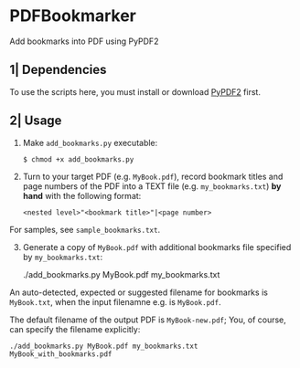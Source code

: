 PDFBookmarker
=============

Add bookmarks into PDF using PyPDF2

1| Dependencies
---------------

To use the scripts here, you must install or download [PyPDF2][] first.

2| Usage
--------

1)  Make `add_bookmarks.py` executable:

    ```$ chmod +x add_bookmarks.py```

2)  Turn to your target PDF (e.g. `MyBook.pdf`), record bookmark titles and page
    numbers of the PDF into a TEXT file (e.g. `my_bookmarks.txt`) **by hand** 
    with the following format:

    ```<nested level>"<bookmark title>"|<page number>```

For samples, see `sample_bookmarks.txt`.

3)  Generate a copy of `MyBook.pdf` with additional bookmarks file specified by
    `my_bookmarks.txt`:

    ./add_bookmarks.py MyBook.pdf my_bookmarks.txt

An auto-detected, expected or suggested filename for bookmarks is `MyBook.txt`,
when the input filenamne e.g. is `MyBook.pdf`.

The default filename of the output PDF is `MyBook-new.pdf`; You, of course, can
specify the filename explicitly:

    ./add_bookmarks.py MyBook.pdf my_bookmarks.txt MyBook_with_bookmarks.pdf


[PyPDF2]: https://github.com/mstamy2/PyPDF2

